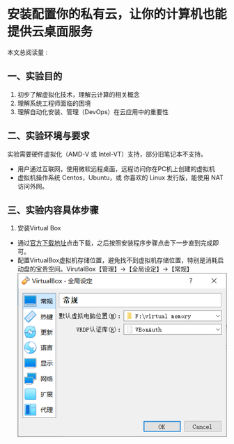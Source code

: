 # 安装配置你的私有云，让你的计算机也能提供云桌面服务
<script async src="//busuanzi.ibruce.info/busuanzi/2.3/busuanzi.pure.mini.js"></script>
<span id="busuanzi_container_page_pv">本文总阅读量 : <span id="busuanzi_value_page_pv"></span></span>
## 一、实验目的
1. 初步了解虚拟化技术，理解云计算的相关概念  
2. 理解系统工程师面临的困境
3. 理解自动化安装、管理（DevOps）在云应用中的重要性
## 二、实验环境与要求
 实验需要硬件虚拟化（AMD-V 或 Intel-VT）支持，部分旧笔记本不支持。
 - 用户通过互联网，使用微软远程桌面，远程访问你在PC机上创建的虚拟机
 - 虚拟机操作系统 Centos，Ubuntu，或 你喜欢的 Linux 发行版，能使用 NAT 访问外网。
## 三、实验内容具体步骤
1. 安装Virtual Box
- 通过[官方下载地址](https://www.virtualbox.org/)点击下载，之后按照安装程序步骤点击下一步直到完成即可。
- 配置VirtualBox虚拟机存储位置，避免找不到虚拟机存储位置，特别是消耗启动盘的宝贵空间。VirutalBox【管理】->【全局设定】->【常规】
![设置虚拟盘位置](./hw1-pic/1-全局设定虚拟电脑地址.png)
